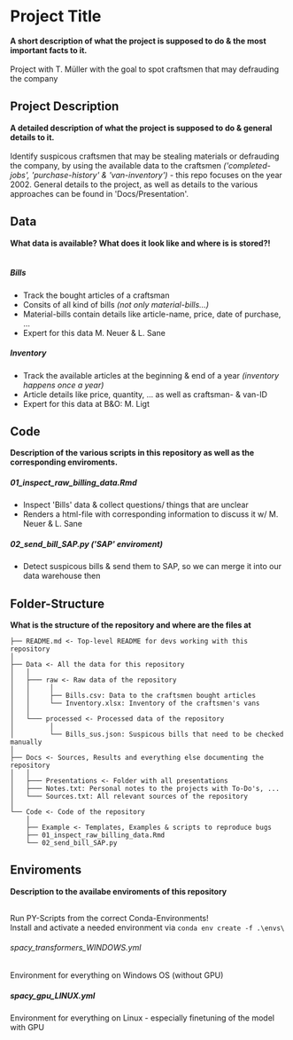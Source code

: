 # Project Title
**A short description of what the project is supposed to do & the most important facts to it.**  
<br/>
Project with T. Müller with the goal to spot craftsmen that may defrauding the company

## Project Description
**A detailed description of what the project is supposed to do & general details to it.**  
<br/>
Identify suspicous craftsmen that may be stealing materials or defrauding the company, by using the available data to the craftsmen *('completed-jobs', 'purchase-history' & 'van-inventory')* - this repo focuses on the year 2002. General details to the project, as well as details to the various approaches can be found in 'Docs/Presentation'.

## Data
**What data is available? What does it look like and where is is stored?!**  
<br/>

##### Bills
- Track the bought articles of a craftsman   
- Consits of all kind of bills *(not only material-bills...)*  
- Material-bills contain details like article-name, price, date of purchase, ...  
- Expert for this data M. Neuer & L. Sane  

##### Inventory
- Track the available articles at the beginning & end of a year *(inventory happens once a year)*  
- Article details like price, quantity, ... as well as craftsman- & van-ID    
- Expert for this data at B&O: M. Ligt  

## Code
**Description of the various scripts in this repository as well as the corresponding enviroments.**
<br/>

##### 01_inspect_raw_billing_data.Rmd
- Inspect 'Bills' data & collect questions/ things that are unclear  
- Renders a html-file with corresponding information to discuss it w/ M. Neuer & L. Sane    

##### 02_send_bill_SAP.py *('SAP' enviroment)*
- Detect suspicous bills & send them to SAP, so we can merge it into our data warehouse then 

## Folder-Structure
**What is the structure of the repository and where are the files at**  <br/>
```
├── README.md <- Top-level README for devs working with this repository
│ 
├── Data <- All the data for this repository
│   │   
│   ├─── raw <- Raw data of the repository
│   │     │
│   │     ├── Bills.csv: Data to the craftsmen bought articles  
│   │     └── Inventory.xlsx: Inventory of the craftsmen's vans
│   │
│   └─── processed <- Processed data of the repository
│         │ 
│         └── Bills_sus.json: Suspicous bills that need to be checked manually 
│  
├── Docs <- Sources, Results and everything else documenting the repository  
│   │  
│   ├─── Presentations <- Folder with all presentations 
│   ├─── Notes.txt: Personal notes to the projects with To-Do's, ...  
│   └─── Sources.txt: All relevant sources of the repository  
│
└── Code <- Code of the repository
    │
    ├── Example <- Templates, Examples & scripts to reproduce bugs
    ├── 01_inspect_raw_billing_data.Rmd 
    └── 02_send_bill_SAP.py
```

## Enviroments
**Description to the availabe enviroments of this repository**  
<br/>

Run PY-Scripts from the correct Conda-Environments!   
Install and activate a needed environment via `conda env create -f .\envs\`

###### spacy_transformers_WINDOWS.yml
Environment for everything on Windows OS (without GPU)

##### spacy_gpu_LINUX.yml
Environment for everything on Linux - especially finetuning of the model with GPU  